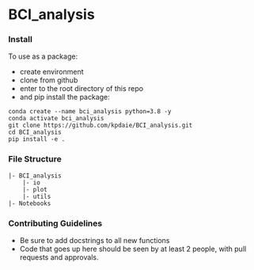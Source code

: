 # BCI_analysis

### Install
To use as a package: 
- create environment
- clone from github 
- enter to the root directory of this repo 
- and pip install the package:
```
conda create --name bci_analysis python=3.8 -y
conda activate bci_analysis
git clone https://github.com/kpdaie/BCI_analysis.git
cd BCI_analysis
pip install -e .

```


### File Structure 
```
|- BCI_analysis
    |- io
    |- plot
    |- utils
|- Notebooks
```

### Contributing Guidelines
- Be sure to add docstrings to all new functions
- Code that goes up here should be seen by at least 2 people, with pull requests and approvals.
